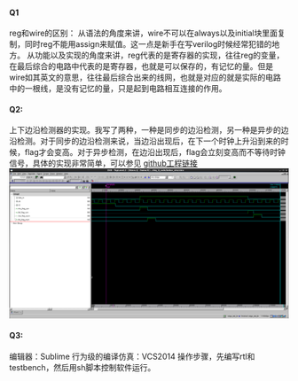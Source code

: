 #### Q1 
reg和wire的区别：
从语法的角度来讲，wire不可以在always以及initial块里面复制，同时reg不能用assign来赋值。这一点是新手在写verilog时候经常犯错的地方。
从功能以及实现的角度来讲，reg代表的是寄存器的实现，往往reg的变量，在最后综合的电路中代表的是寄存器，也就是可以保存的，有记忆的量。但是wire如其英文的意思，往往最后综合出来的线网，也就是对应的就是实际的电路中的一根线，是没有记忆的量，只是起到电路相互连接的作用。
#### Q2:
上下边沿检测器的实现。我写了两种，一种是同步的边沿检测，另一种是异步的边沿检测。对于同步的边沿检测来说，当边沿出现后，在下一个时钟上升沿到来的时候，flag才会变高。对于异步检测，在边沿出现后，flag会立刻变高而不等待时钟信号，具体的实现非常简单，可以参见
[github工程链接](https://github.com/kangjian888/verilog_everyday_prj/tree/master/day_6_code)
![仿真结果](https://github.com/kangjian888/verilog_everyday_prj/blob/master/day_6_code/Screenshot-DVE%20-%20TopLevel.2%20-%20%5BWave.1%5D%20%20-home-IC-...-day_6_code-behav_sim-simv.png)
#### Q3:
编辑器：Sublime
行为级的编译仿真：VCS2014
操作步骤，先编写rtl和testbench，然后用sh脚本控制软件运行。